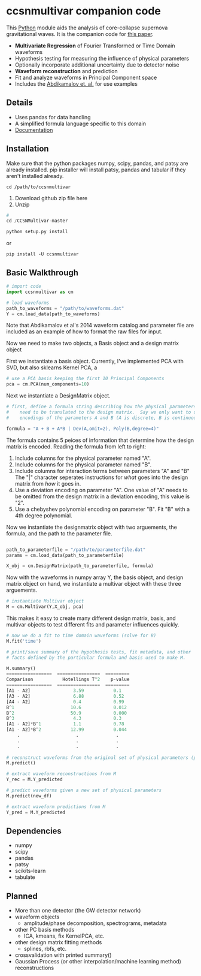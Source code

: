 # ccsnmultivar companion code


This [Python](http://www.python.org/) module aids the analysis of core-collapse supernova gravitational waves.  It is the companion code for [this paper](http://arxiv.org/abs/1406.1164).

* **Multivariate Regression** of Fourier Transformed or Time Domain waveforms
* Hypothesis testing for measuring the influence of physical parameters
* Optionally incorporate additional uncertainty due to detector noise
* **Waveform reconstruction** and prediction
* Fit and analyze waveforms in Principal Component space
* Includes the [Abdikamalov et. al.](http://arxiv.org/abs/1311.3678) for use examples 

## Details
* Uses pandas for data handling
* A simplified formula language specific to this domain
* [Documentation](http://ccsnmultivar.readthedocs.org/en/latest/)


## Installation
Make sure that the python packages numpy, scipy, pandas, and patsy are already installed.
pip installer will install patsy, pandas and tabular if they aren't installed already.

    cd /path/to/ccsnmultivar
1. Download github zip file here
2. Unzip
```python
# 
cd /CCSNMultivar-master

python setup.py install
```
or

    pip install -U ccsnmultivar

## Basic Walkthrough

```python
# import code
import ccsnmultivar as cm

# load waveforms
path_to_waveforms = "/path/to/waveforms.dat"
Y = cm.load_data(path_to_waveforms)
```

Note that Abdikamalov et al's 2014 waveform catalog and parameter file are included
as an example of how to format the raw files for input.  

Now we need to make two objects, a Basis object and a design matrix object

First we instantiate a basis object.
    Currently, I've implemented PCA with SVD, but also sklearns Kernel PCA, a 

```python
# use a PCA basis keeping the first 10 Principal Components
pca = cm.PCA(num_components=10)
```    
Next we instantiate a DesignMatrix object.

```python
# first, define a formula string describing how the physical parameters
#    need to be translated to the design matrix.  Say we only want to use
#    encodings of the parameters A and B (A is discrete, B is continuous)

formula = "A + B + A*B | Dev(A,omit=2), Poly(B,degree=4)"
```

The formula contains 5 peices of information that determine how the design matrix is 
encoded.  Reading the formula from left to right:

1. Include columns for the physical parameter named "A".
2. Include columns for the physical parameter named "B".
3. Include columns for interaction terms between parameters "A" and "B"
The "|" character seperates instructions for *what* goes into the design matrix from 
*how* it goes in.
4. Use a deviation encoding on parameter "A".  One value of "A" needs to be omitted 
from the design matrix in a deviation encoding, this value is "2".
4. Use a chebyshev polynomial encoding on parameter "B".  Fit "B" with a 4th degree polynomial.

Now we instantiate the designmatrix object with two arguements, the formula, and the
path to the parameter file.
```python

path_to_parameterfile = "/path/to/parameterfile.dat"
params = cm.load_data(path_to_parameterfile)

X_obj = cm.DesignMatrix(path_to_parameterfile, formula)
```

Now with the waveforms in numpy array Y, the basis object, and design matrix object on hand,
we instantiate a multivar object with these three arguements.

```python
# instantiate Multivar object
M = cm.Multivar(Y,X_obj, pca)

```

This makes it easy to create many different design matrix, basis, and multivar objects to test 
different fits and parameter influences quickly.

```python
# now we do a fit to time domain waveforms (solve for B)
M.fit('time')

# print/save summary of the hypothesis tests, fit metadata, and other
# facts defined by the particular formula and basis used to make M.

M.summary()
=================  ================  =========
Comparison           Hotellings T^2    p-value
=================  ================  ========= 
[A1 - A2]                3.59           0.1
[A3 - A2]                6.88           0.52
[A4 - A2]                0.4            0.99
B^1                     10.6            0.012
B^2                     50.9            0.000
B^3                      4.3            0.3
[A1 - A2]*B^1            1.1            0.78
[A1 - A2]*B^2           12.99           0.044
    .                     .              .
    .                     .              .
    .                     .              .
    
# reconstruct waveforms from the original set of physical parameters (param_df)
M.predict()

# extract waveform reconstructions from M
Y_rec = M.Y_predicted

# predict waveforms given a new set of physical parameters
M.predict(new_df)

# extract waveform predictions from M
Y_pred = M.Y_predicted
```

## Dependencies
* numpy
* scipy
* pandas
* patsy
* scikits-learn
* tabulate

## Planned
* More than one detector (the GW detector network)
* waveform objects
  - amplitude/phase decomposition, spectrograms, metadata
* other PC basis methods 
  - ICA, kmeans, fix KernelPCA, etc.
* other design matrix fitting methods 
  - splines, rbfs, etc.
* crossvalidation with printed summary()
* Gaussian Process (or other interpolation/machine learning method) reconstructions




